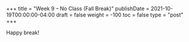 +++
title = "Week 9 – No Class (Fall Break)"
publishDate = 2021-10-19T00:00:00-04:00
draft = false
weight = -100
toc = false
type = "post"
+++

Happy break!
